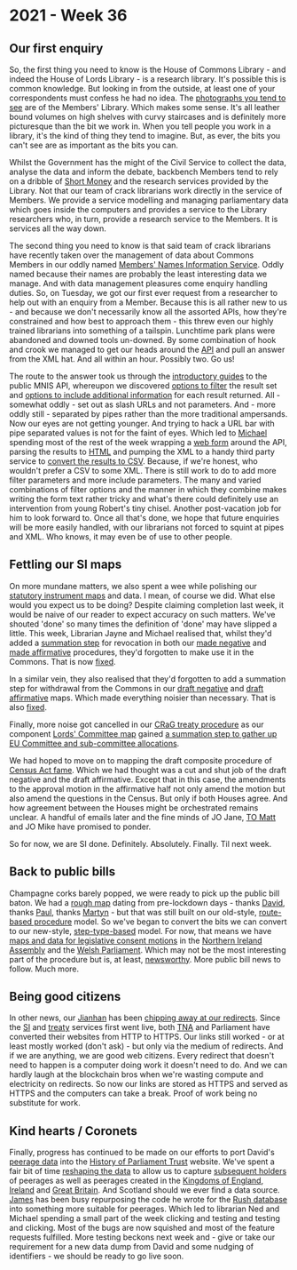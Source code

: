 # 2021 - Week 36

## Our first enquiry

So, the first thing you need to know is the House of Commons Library - and indeed the House of Lords Library - is a research library. It's possible this is common knowledge. But looking in from the outside, at least one of your correspondents must confess he had no idea. The [photographs you tend to see](https://digitalarchive.parliament.uk/book/view?bookName=HC%20Library,%20Oriel%20room&catRef=HC%2FLB%2F1%2F111%2F6%2F3&mfstId=8ecec885-7c0e-4339-a6a8-9ceb66d29e57#page/n1/mode/1up) are of the Members' Library. Which makes some sense. It's all leather bound volumes on high shelves with curvy staircases and is definitely more picturesque than the bit we work in. When you tell people you work in a library, it's the kind of thing they tend to imagine. But, as ever, the bits you can't see are as important as the bits you can.

Whilst the Government has the might of the Civil Service to collect the data, analyse the data and inform the debate, backbench Members tend to rely on a dribble of [Short Money](https://en.wikipedia.org/wiki/Short_Money) and the research services provided by the Library. Not that our team of crack librarians work directly in the service of Members. We provide a service modelling and managing parliamentary data which goes inside the computers and provides a service to the Library researchers who, in turn, provide a research service to the Members. It is services all the way down.

The second thing you need to know is that said team of crack librarians have recently taken over the management of data about Commons Members in our oddly named [Members' Names Information Service](https://data.parliament.uk/membersdataplatform/memberquery.aspx). Oddly named because their names are probably the least interesting data we manage. And with data management pleasures come enquiry handling duties. So, on Tuesday, we got our first ever request from a researcher to help out with an enquiry from a Member. Because this is all rather new to us - and because we don't necessarily know all the assorted APIs, how they're constrained and how best to approach them - this threw even our highly trained librarians into something of a tailspin. Lunchtime park plans were abandoned and downed tools un-downed. By some combination of hook and crook we managed to get our heads around the [API](https://data.parliament.uk/membersdataplatform/memberquery.aspx) and pull an answer from the XML hat. And all within an hour. Possibly two. Go us!

The route to the answer took us through the [introductory guides](https://data.parliament.uk/membersdataplatform/memberquery.aspx#urlstructure) to the public MNIS API, whereupon we discovered [options to filter](https://data.parliament.uk/membersdataplatform/memberquery.aspx#searchcriteria) the result set and [options to include additional information](https://data.parliament.uk/membersdataplatform/memberquery.aspx#outputs) for each result returned. All - somewhat oddly - set out as slash URLs and not parameters. And - more oddly still - separated by pipes rather than the more traditional ampersands. Now our eyes are not getting younger. And trying to hack a URL bar with pipe separated values is not for the faint of eyes. Which led to [Michael](https://twitter.com/fantasticlife) spending most of the rest of the week wrapping a [web form](https://mnis-prodder.herokuapp.com/) around the API, parsing the results to [HTML](https://mnis-prodder.herokuapp.com/parse?filter=gender=M\|house=commons\|iseligible=true\|party=labour&include=) and pumping the XML to a handy third party service to [convert the results to CSV](https://codebeautify.org/xml-to-csv-converter?url=https://data.parliament.uk/membersdataplatform/services/mnis/members/query/gender=M%7Chouse=commons%7Ciseligible=true%7Cparty=labour//). Because, if we're honest, who wouldn't prefer a CSV to some XML. There is still work to do to add more filter parameters and more include parameters. The many and varied combinations of filter options and the manner in which they combine makes writing the form text rather tricky and what's there could definitely use an intervention from young Robert's tiny chisel. Another post-vacation job for him to look forward to. Once all that's done, we hope that future enquiries will be more easily handled, with our librarians not forced to squint at pipes and XML. Who knows, it may even be of use to other people.

## Fettling our SI maps

On more mundane matters, we also spent a wee while polishing our [statutory instrument maps](https://ukparliament.github.io/ontologies/procedure/maps/#statutory-instrument-procedures) and data. I mean, of course we did. What else would you expect us to be doing? Despite claiming completion last week, it would be naive of our reader to expect accuracy on such matters. We've shouted 'done' so many times the definition of 'done' may have slipped a little. This week, Librarian Jayne and Michael realised that, whilst they'd added a [summation step](https://ukparliament.github.io/ontologies/procedure/flowcharts/meta/design-notes/with-step-types/#summation-steps) for revocation in both our [made negative](https://ukparliament.github.io/ontologies/procedure/maps/secondary-legislation/statutory-instruments/negative-procedures/made/made-negative.pdf) and [made affirmative](https://ukparliament.github.io/ontologies/procedure/maps/secondary-legislation/statutory-instruments/affirmative-procedures/made/made-affirmative.pdf) procedures, they'd forgotten to make use it in the Commons. That is now [fixed](https://trello.com/c/eLcLYOQq/189-revocation-summation-has-it-been-used-for-the-commons). 

In a similar vein, they also realised that they'd forgotten to add a summation step for withdrawal from the Commons in our [draft negative](https://ukparliament.github.io/ontologies/procedure/maps/secondary-legislation/statutory-instruments/negative-procedures/draft/draft-negative.pdf) and [draft affirmative](https://ukparliament.github.io/ontologies/procedure/maps/secondary-legislation/statutory-instruments/affirmative-procedures/draft/draft-affirmative.pdf) maps. Which made everything noisier than necessary. That is also [fixed](https://trello.com/c/9qNJ55DG/188-add-summation-step-to-commons-withdrawn-in-draft).

Finally, more noise got cancelled in our [CRaG treaty procedure](https://ukparliament.github.io/ontologies/procedure/maps/crag-treaties/crag-treaties.pdf) as our component [Lords' Committee map](https://ukparliament.github.io/ontologies/procedure/maps/crag-treaties/components/lords-committees/lords-committees.pdf) gained [a summation step to gather up EU Committee and sub-committee allocations](https://trello.com/c/3Yytd7QA/185-add-summation-step-to-lords-committee-component-map-for-allocation-eu).

We had hoped to move on to mapping the draft composite procedure of [Census Act fame](https://www.legislation.gov.uk/ukpga/Geo5/10-11/41/body/enacted#section-1-2). Which we had thought was a cut and shut job of the draft negative and the draft affirmative. Except that in this case, the amendments to the approval motion in the affirmative half not only amend the motion but also amend the questions in the Census. But only if both Houses agree. And how agreement between the Houses might be orchestrated remains unclear. A handful of emails later and the fine minds of JO Jane, [TO Matt](https://twitter.com/MattKorris) and JO Mike have promised to ponder.

So for now, we are SI done. Definitely. Absolutely. Finally. Til next week.

## Back to public bills

Champagne corks barely popped, we were ready to pick up the public bill baton. We had a [rough map](https://ukparliament.github.io/ontologies/procedure/flowcharts/bills/public-bill.pdf) dating from pre-lockdown days - thanks [David](https://twitter.com/clerkly), thanks [Paul](https://twitter.com/CourtenayIlbert), thanks [Martyn](https://twitter.com/martynpatrick) - but that was still built on our old-style, [route-based procedure](https://ukparliament.github.io/ontologies/procedure/flowcharts/meta/design-notes/with-route-types/) model. So we've began to convert the bits we can convert to our new-style, [step-type-based](https://ukparliament.github.io/ontologies/procedure/flowcharts/meta/design-notes/with-step-types/) model. For now, that means we have [maps and data for legislative consent motions](https://trello.com/c/3EHEcay8/191-public-bill-migration-to-new-model-legislative-consent) in the [Northern Ireland Assembly](https://ukparliament.github.io/ontologies/procedure/maps/primary-legislation/components/devolved-legislature-consent/northern-ireland-assembly/northern-ireland-assembly-consent.pdf) and the [Welsh Parliament](https://ukparliament.github.io/ontologies/procedure/maps/primary-legislation/components/devolved-legislature-consent/welsh-parliament/welsh-parliament-consent.pdf). Which may not be the most interesting part of the procedure but is, at least, [newsworthy](https://twitter.com/josiahmortimer/status/1436282175507378176?s=21). More public bill news to follow. Much more.

## Being good citizens

In other news, our [Jianhan](https://twitter.com/jianhanzhu) has been [chipping away at our redirects](https://trello.com/c/m8KAsvFT/195-change-business-item-urls-from-http-to-https). Since the [SI](https://statutoryinstruments.parliament.uk/) and [treaty](https://treaties.parliament.uk/) services first went live, both [TNA](https://www.nationalarchives.gov.uk/) and Parliament have converted their websites from HTTP to HTTPS. Our links still worked - or at least mostly worked (don't ask) - but only via the medium of redirects. And if we are anything, we are good web citizens. Every redirect that doesn't need to happen is a computer doing work it doesn't need to do. And we can hardly laugh at the blockchain bros when we're wasting compute and electricity on redirects. So now our links are stored as HTTPS and served as HTTPS and the computers can take a break. Proof of work being no substitute for work.

## Kind hearts / Coronets

Finally, progress has continued to be made on our efforts to port David's [peerage data](https://api.parliament.uk/peerages) into the [History of Parliament Trust](https://www.historyofparliamentonline.org/) website. We've spent a fair bit of time [reshaping the data](https://ukparliament.github.io/ontologies/peerage/peerage-ontology.html) to allow us to capture [subsequent holders](https://api.parliament.uk/peerages/peerages/840) of peerages as well as peerages created in the [Kingdoms of England](https://api.parliament.uk/peerages/kingdoms/1/letters-patent), [Ireland](https://api.parliament.uk/peerages/kingdoms/3/letters-patent) and [Great Britain](https://api.parliament.uk/peerages/kingdoms/4/letters-patent). And Scotland should we ever find a data source. [James](https://twitter.com/jamesjefferies) has been busy repurposing the code he wrote for the [Rush database](https://membersafter1832.historyofparliamentonline.org/) into something more suitable for peerages. Which led to librarian Ned and Michael spending a small part of the week clicking and testing and testing and clicking. Most of the bugs are now squished and most of the feature requests fulfilled. More testing beckons next week and - give or take our requirement for a new data dump from David and some nudging of identifiers - we should be ready to go live soon.
